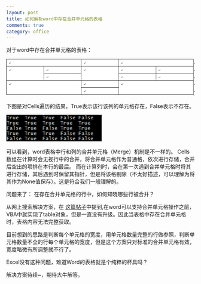 ```yaml
---
layout: post
title: 如何解析word中存在合并单元格的表格
comments: true
category: office
---
```


对于word中存在合并单元格的表格： 

![](/images/blog/table.png)
 
下图是对Cells遍历的结果，True表示该行该列的单元格存在，False表示不存在。 

![](/images/blog/cells.png)

可以看到，word表格中行和列的合并单元格（Merge）机制是不一样的。 
Cells数组在计算时会无视行中的合并，将合并单元格作为普通格，依次进行存储，合并后空出的项排在本行的最后。 
而在计算列时，会在第一次遇到合并单元格时将其进行存储，其后遇到时保留其指针，但是将该格剔除（不太好描述，可以理解为将其作为None值保存）。这是符合我们一般理解的。 

问题来了： 
在存在合并单元格的行中，如何知晓哪些行被合并？ 

从网上搜索解决方案，在 [这篇帖子](http://www.xtremevbtalk.com/showthread.php?t=307600)中提到,在word可以支持合并单元格操作之前，VBA中就实现了table对象，但是一直没有升级。因此当表格中存在合并单元格时，表格内容无法完整获取。 

目前想到的思路是判断每个单元格的宽度，用单元格数量完整的行做参照，判断单元格数量不全的行每个单元格的宽度，但是这个方案只对标准的合并单元格有效，宽度略微有所调整就不行了。 

Excel没有这种问题，难道Word的表格就是个纯粹的杯具吗？ 

解决方案待续~，期待大牛解答。 
